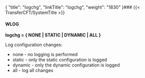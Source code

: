 {
    "title": "logchg",
    "linkTitle": "logchg",
    "weight": "1830"
}### {{< TransferCFT/SystemTitle  >}}

#### WLOG

****logchg = { NONE &#124; STATIC &#124; DYNAMIC &#124; ALL
}****

Log configuration changes:

- none - no logging
    is performed
- static - only the
    static configuration is logged
- dynamic - only
    the dynamic configuration is logged
- all - log all changes
